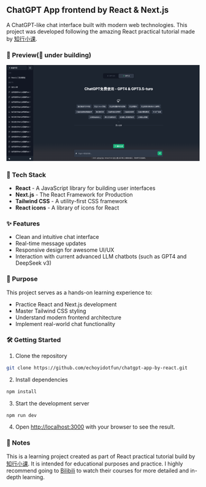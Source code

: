 ## ChatGPT App frontend by React & Next.js

A ChatGPT-like chat interface built with modern web technologies. This project was developed following the amazing React practical tutorial made by [知行小课](https://github.com/zhixingxiaoke/react-hands-on-tutorial-for-beginners).

### 📃 Preview(🚧 under building)

![alt text](./public/images/preview.png)

### 🚀 Tech Stack

- **React** - A JavaScript library for building user interfaces
- **Next.js** - The React Framework for Production
- **Tailwind CSS** - A utility-first CSS framework
- **React icons** - A library of icons for React

### ✨ Features

- Clean and intuitive chat interface
- Real-time message updates
- Responsive design for awesome UI/UX
- Interaction with current advanced LLM chatbots (such as GPT4 and DeepSeek v3)

### 🎯 Purpose

This project serves as a hands-on learning experience to:

- Practice React and Next.js development
- Master Tailwind CSS styling
- Understand modern frontend architecture
- Implement real-world chat functionality

### 🛠️ Getting Started

1. Clone the repository

```bash
git clone https://github.com/echoyidotfun/chatgpt-app-by-react.git
```

2. Install dependencies

```bash
npm install
```

3. Start the development server

```bash
npm run dev
```

4. Open [http://localhost:3000](http://localhost:3000) with your browser to see the result.

### 📝 Notes

This is a learning project created as part of React practical tutorial build by [知行小课](https://github.com/zhixingxiaoke/react-hands-on-tutorial-for-beginners). It is intended for educational purposes and practice. I highly recommend going to [Bilibili](https://www.bilibili.com/video/BV1ZF411r7Zq) to watch their courses for more detailed and in-depth learning.

